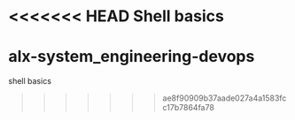 <<<<<<< HEAD
Shell basics
=======
# alx-system_engineering-devops
shell basics
>>>>>>> ae8f90909b37aade027a4a1583fcc17b7864fa78
